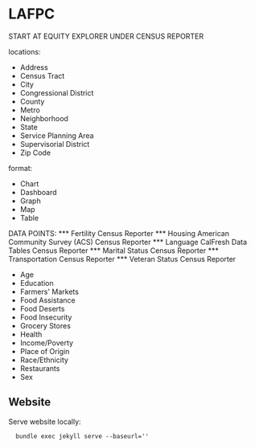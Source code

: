 # LAFPC

START AT EQUITY EXPLORER UNDER CENSUS REPORTER

locations: 
* Address
* Census Tract
* City
* Congressional District
* County
* Metro
* Neighborhood
* State
* Service Planning Area
* Supervisorial District
* Zip Code 

format: 
* Chart
* Dashboard
* Graph
* Map
* Table

DATA POINTS: 
*** Fertility 
    Census Reporter
*** Housing 
    American Community Survey (ACS)
    Census Reporter
*** Language 
    CalFresh Data Tables
    Census Reporter
*** Marital Status 
    Census Reporter
*** Transportation
    Census Reporter
*** Veteran Status
    Census Reporter
* Age
* Education
* Farmers' Markets
* Food Assistance
* Food Deserts
* Food Insecurity
* Grocery Stores
* Health
* Income/Poverty
* Place of Origin
* Race/Ethnicity
* Restaurants
* Sex


## Website

Serve website locally:
```
  bundle exec jekyll serve --baseurl=''
```

